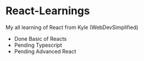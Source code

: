 # React-Learnings

My all learning of React from Kyle (WebDevSimplified)
- Done Basic of Reacts
- Pending Typescript
- Pending Advanced React
